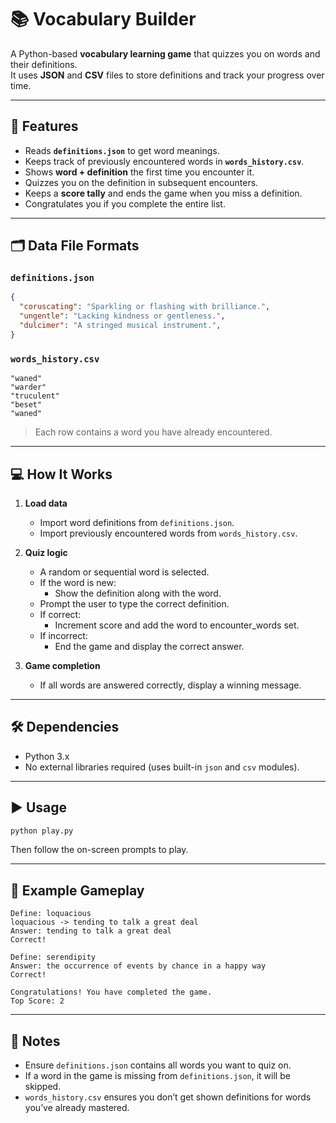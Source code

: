 # 📚 Vocabulary Builder

A Python-based **vocabulary learning game** that quizzes you on words and their definitions.  
It uses **JSON** and **CSV** files to store definitions and track your progress over time.

---

## 🚀 Features
- Reads **`definitions.json`** to get word meanings.
- Keeps track of previously encountered words in **`words_history.csv`**.
- Shows **word + definition** the first time you encounter it.
- Quizzes you on the definition in subsequent encounters.
- Keeps a **score tally** and ends the game when you miss a definition.
- Congratulates you if you complete the entire list.

---

## 🗂 Data File Formats

### **`definitions.json`**
```json
{
  "coruscating": "Sparkling or flashing with brilliance.",
  "ungentle": "Lacking kindness or gentleness.",
  "dulcimer": "A stringed musical instrument.",
}
```

### **`words_history.csv`**
```csv
"waned"
"warder"
"truculent"
"beset"
"waned"
```
> Each row contains a word you have already encountered.

---

## 💻 How It Works
1. **Load data**
   - Import word definitions from `definitions.json`.
   - Import previously encountered words from `words_history.csv`.

2. **Quiz logic**
   - A random or sequential word is selected.
   - If the word is new:
     - Show the definition along with the word.
   - Prompt the user to type the correct definition.
   - If correct:
     - Increment score and add the word to encounter_words set.
   - If incorrect:
     - End the game and display the correct answer.

3. **Game completion**
   - If all words are answered correctly, display a winning message.

---

## 🛠 Dependencies
- Python 3.x
- No external libraries required (uses built-in `json` and `csv` modules).

---

## ▶️ Usage
```bash
python play.py
```
Then follow the on-screen prompts to play.

---

## 📝 Example Gameplay
```
Define: loquacious
loquacious -> tending to talk a great deal
Answer: tending to talk a great deal
Correct!

Define: serendipity
Answer: the occurrence of events by chance in a happy way
Correct!

Congratulations! You have completed the game.
Top Score: 2
```

---

## 📌 Notes
- Ensure `definitions.json` contains all words you want to quiz on.
- If a word in the game is missing from `definitions.json`, it will be skipped.
- `words_history.csv` ensures you don’t get shown definitions for words you’ve already mastered.

